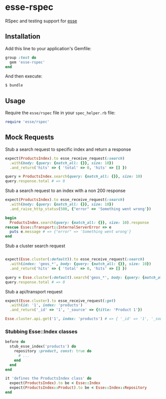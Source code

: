 # esse-rspec

RSpec and testing support for [esse](https://github.com/marcosgz/esse)

## Installation

Add this line to your application's Gemfile:

```ruby
group :test do
  gem 'esse-rspec'
end
```

And then execute:

```bash
$ bundle
```

## Usage

Require the `esse/rspec` file in your `spec_helper.rb` file:

```ruby
require 'esse/rspec'
```

## Mock Requests

Stub a search request to specific index and return a response

```ruby
expect(ProductsIndex).to esse_receive_request(:search)
  .with(body: {query: {match_all: {}}, size: 10})
  .and_return('hits' => { 'total' => 0, 'hits' => [] })

query = ProductsIndex.search(query: {match_all: {}}, size: 10)
query.response.total # => 0
```

Stub a search request to an index with a non 200 response

```ruby
expect(ProductsIndex).to esse_receive_request(:search)
  .with(body: {query: {match_all: {}}, size: 10})
  .and_raise_http_status(500, {"error" => 'Something went wrong'})

begin
  ProductsIndex.search(query: {match_all: {}}, size: 10).response
rescue Esse::Transport::InternalServerError => e
  puts e.message # => {"error" => 'Something went wrong'}
end
```

Stub a cluster search request

```ruby

expect(Esse.cluster(:default)).to esse_receive_request(:search)
  .with(index: 'geos_*', body: {query: {match_all: {}}, size: 10})
  .and_return('hits' => { 'total' => 0, 'hits' => [] })

query = Esse.cluster(:default).search('geos_*', body: {query: {match_all: {}}, size: 10})
query.response.total # => 0
```

Stub a api/transport request

```ruby
expect(Esse.cluster).to esse_receive_request(:get)
  .with(id: '1', index: 'products')
  .and_return('_id' => '1', '_source' => {title: 'Product 1'})

Esse.cluster.api.get('1', index: 'products') # => { '_id' => '1', '_source' => {title: 'Product 1'} }
```

### Stubbing Esse::Index classes

```ruby
before do
  stub_esse_index('products') do
    repository :product, const: true do
      # ...
    end
  end
end

it 'defines the ProductsIndex class' do
  expect(ProductsIndex).to be < Esse::Index
  expect(ProductsIndex::Product).to be < Esse::Index::Repository
end
```
